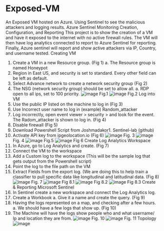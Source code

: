 # Exposed-VM
An Exposed VM hosted on Azure. Using Sentinel to see the malicious attackers and logging results.
Azure Sentinel Monitoring
Creation, Configuration, and Reporting 
This project is to show the creation of a VM and have it exposed to the internet with no active firewall rules. The VM will then have log analytics connected to report to Azure Sentinel for reporting. Finally, Azure sentinel will report and show active attackers via IP, Country, and username tested. 
Creating VM
1.	Create a VM in a new Resource group. (Fig 1)
a.	The Resource group is named Honeypot
2.	Region in East US, and security is set to standard. Every other field can be left as default.
3.	Select Advance network to create a network security group (Fig 2)
4.	The NSG (network security group) should be set to allow all. 
a.	RDP open to all ips, set to 100 priority.
![image](https://user-images.githubusercontent.com/126493608/230472572-3aee3cd2-3eb2-461a-8415-4b7391035184.png)
Fig.1
![image](https://user-images.githubusercontent.com/126493608/230472614-90b8299e-0364-48b9-b482-a179b2027906.png)
Fig.2
Log into VM
1.	Use the public IP listed on the machine to log in (Fig 3)
2.	Use Incorrect user name to log in (example) Random_attacker
3.	Log incorrectly, open event viewer > security > and look for the event. The Radom_attacker is shown to log in. (Fig 4)
4.	Disable firewall (Fig 5)
5.	Download Powershell Script from Joshmadakor1. Sentinel-lab (github)
6.	Activate API key from ipgeolocation.io (Fig 6)
![image](https://user-images.githubusercontent.com/126493608/230472771-e2b640e9-64cf-4157-89fb-fcc31ded26bd.png)
Fig. 3
![image](https://user-images.githubusercontent.com/126493608/230472806-37c14cc2-117c-40c0-b94a-c6ba1a07ad65.png)
Fig. 4
![image](https://user-images.githubusercontent.com/126493608/230472845-3e289639-fdae-491c-9deb-6bc556d03cc1.png)
Fig.5
![image](https://user-images.githubusercontent.com/126493608/230472867-f3063813-1d0c-4460-b8dc-f87e9aa2aaac.png)
Fig 6
Create Log Analytics Workspace 
1.	In Azure, go to Log Analytics and create. (Fig 7)
2.	Connect the VM to the workspace
3.	Add a Custom log to the workspace (This will be the sample log that gets output from the Powershell script)
4.	Point the log to the file path on the VM 
5.	Extract Fields from the export log. (We are doing this to help train a classifier to pull specific data like longitudinal and latitudinal data. (Fig 8)
![image](https://user-images.githubusercontent.com/126493608/230472952-07a09acb-ce0f-4967-bac4-e7610f95241d.png)
Fig. 7
![image](https://user-images.githubusercontent.com/126493608/230473004-48aa697f-551e-416a-b565-10f6895b98c7.png)
Fig 8.1
![image](https://user-images.githubusercontent.com/126493608/230473037-a70cb4fd-5213-4dcb-b587-399c6b70b196.png)
Fig 8.2
![image](https://user-images.githubusercontent.com/126493608/230473061-14cf8f3f-0df5-4120-8b1e-19907578335f.png)
Fig 8.3
Create & Reporting Microsoft Sentinel 
1.	In Sentinel create a new workspace and connect the Log Analytics log.
2.	Create a Workbook 
a.	Give it a name and create the query. (Fig 9)
3.	Having the logs represented on a map, and checking after a few hours.
a.	We should have a few logs that show up.  (Fig 10)
4.	The Machine will have the logs show people who and what username/ Ip and location they are from.
![image](https://user-images.githubusercontent.com/126493608/230473100-c6481120-1aa5-415c-b882-1445d9a0210e.png)
Fig. 10
![image](https://user-images.githubusercontent.com/126493608/230473148-1799be00-f993-47b9-b39d-a4a3fa4bd965.png)
Fig. 11
Topology
![image](https://user-images.githubusercontent.com/126493608/230473411-5e9d7fc8-a455-43ce-9501-6fb683fa610b.png)

